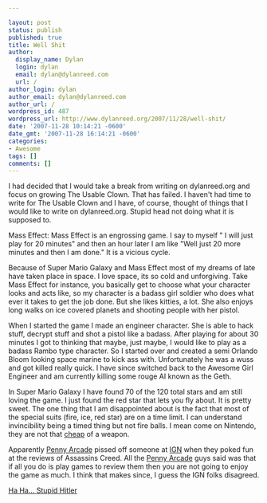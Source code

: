 ```yaml
---

layout: post
status: publish
published: true
title: Well Shit
author:
  display_name: Dylan
  login: dylan
  email: dylan@dylanreed.com
  url: /
author_login: dylan
author_email: dylan@dylanreed.com
author_url: /
wordpress_id: 487
wordpress_url: http://www.dylanreed.org/2007/11/28/well-shit/
date: '2007-11-28 10:14:21 -0600'
date_gmt: '2007-11-28 16:14:21 -0600'
categories:
- Awesome
tags: []
comments: []
---
```


I had decided that I would take a break from writing on dylanreed.org and focus on growing The Usable Clown. That has failed. I haven't had time to write for The Usable Clown and I have, of course, thought of things that I would like to write on dylanreed.org. Stupid head not doing what it is supposed to.

Mass Effect: Mass Effect is an engrossing game. I say to myself " I will just play for 20 minutes" and then an hour later I am like "Well just 20 more minutes and then I am done." It is a vicious cycle. 

Because of Super Mario Galaxy and Mass Effect most of my dreams of late have taken place in space. I love space, its so cold and unforgiving. Take Mass Effect for instance, you basically get to choose what your character looks and acts like, so my character is a badass girl soldier who does what ever it takes to get the job done. But she likes kitties, a lot. She also enjoys long walks on ice covered planets and shooting people with her pistol. 

When I started the game I made an engineer character. She is able to hack stuff, decrypt stuff and shot a pistol like a badass. After playing for about 30 minutes I got to thinking that maybe, just maybe, I would like to play as a badass Rambo type character. So I started over and created a semi Orlando Bloom looking space marine to kick ass with. Unfortunately he was a wuss and got killed really quick. I have since switched back to the Awesome Girl Engineer and am currently killing some rouge AI known as the Geth.

In Super Mario Galaxy I have found 70 of the 120 total stars and am still loving the game. I just found the red star that lets you fly about. It is pretty sweet. The one thing that I am disappointed about is the fact that most of the special suits (fire, ice, red star) are on a time limit. I can understand invincibility being a timed thing but not fire balls. I mean come on Nintendo, they are not that [cheap][1] of a weapon.

   [1]: http://www.vgcats.com/comics/?strip_id=198

Apparently [Penny Arcade][2] pissed off someone at [IGN][3] when they poked fun at the reviews of Assassins Creed. All the [Penny Arcade][4] guys said was that if all you do is play games to review them then you are not going to enjoy the game as much. I think that makes since, I guess the IGN folks disagreed. 

   [2]: http://www.penny-arcade.com/
   [3]: http://www.ign.com
   [4]: http://www.penny-arcade.com/images/2007/20071128.jpg

[Ha Ha... Stupid Hitler][5]

   [5]: http://www.vgcats.com/comics/?strip_id=185

